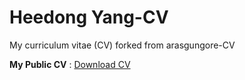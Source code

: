 # Heedong Yang-CV

My curriculum vitae (CV) forked from arasgungore-CV

**My Public CV** :  [Download CV](https://raw.githubusercontent.com/heedong2y/Heedong-CV/main/Heedong-Yang-CV.pdf)
